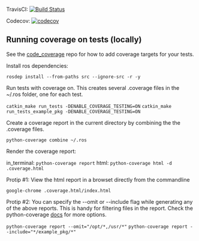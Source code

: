 TravisCI: [![Build Status](https://travis-ci.org/SarvagyaVaish/ros_ci_and_coverage.svg?branch=master)](https://travis-ci.org/SarvagyaVaish/ros_ci_and_coverage)

Codecov: [![codecov](https://codecov.io/gh/SarvagyaVaish/ros_ci_and_coverage/branch/master/graph/badge.svg)](https://codecov.io/gh/SarvagyaVaish/ros_ci_and_coverage)


## Running coverage on tests (locally)

See the [code_coverage](https://github.com/mikeferguson/code_coverage) repo for how to add coverage targets for your tests.

Install ros dependencies:

`rosdep install --from-paths src --ignore-src -r -y`

Run tests with coverage on. This creates several .coverage files in the ~/.ros folder, one for each test.

`catkin_make run_tests -DENABLE_COVERAGE_TESTING=ON`
`catkin_make run_tests_example_pkg -DENABLE_COVERAGE_TESTING=ON`

Create a coverage report in the current directory by combining the the .coverage files.

`python-coverage combine ~/.ros`

Render the coverage report:

in_terminal: `python-coverage report`
html: `python-coverage html -d .coverage.html`


Protip #1: View the html report in a browset directly from the commandline

`google-chrome .coverage.html/index.html `

Protip #2: You can specify the --omit or --include flag while generating any of the above reports. This is handy for filtering files in the report. Check the python-coverage [docs](https://coverage.readthedocs.io/en/coverage-4.5.4/) for more options.

`python-coverage report --omit="/opt/*,/usr/*"`
`python-coverage report --include="*/example_pkg/*"`
